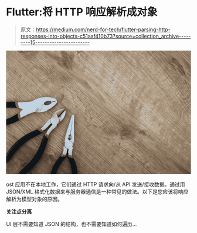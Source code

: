 # Flutter:将 HTTP 响应解析成对象

> 原文：<https://medium.com/nerd-for-tech/flutter-parsing-http-responses-into-objects-c51aaf410b73?source=collection_archive---------15----------------------->

![](img/eff6f99155a46fde94ab71b5c9a2e497.png)

ost 应用不在本地工作，它们通过 HTTP 请求向/从 API 发送/接收数据。通过用 JSON/XML 格式化数据来与服务器通信是一种常见的做法。以下是您应该将响应解析为模型对象的原因。

**关注点分离**

UI 层不需要知道 JSON 的结构，也不需要知道如何遍历…